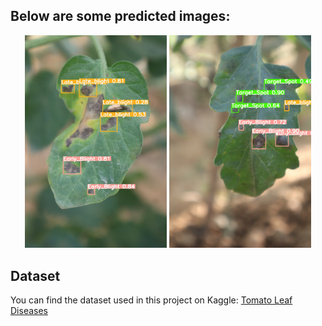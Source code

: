 ## Below are some predicted images:
<p align="center">
  <img src="predicted_images/tom_3.jpeg" alt="Image 1" width="45%" />
  <img src="predicted_images/tom_5.jpeg" alt="Image 2" width="45%" />
</p>

## Dataset

You can find the dataset used in this project on Kaggle: [Tomato Leaf Diseases](https://www.kaggle.com/datasets/farukalam/tomato-leaf-diseases-detection-computer-vision)

